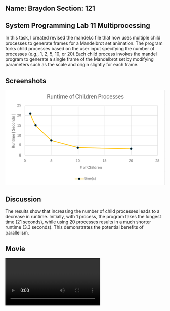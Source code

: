 ## Name: Braydon Section: 121

## System Programming Lab 11 Multiprocessing

In this task, I created revised the mandel.c file that now uses multiple child processes to generate frames for a Mandelbrot set animation. The program forks child processes based on the user input specifying the number of processes (e.g., 1, 2, 5, 10, or 20).Each child process invokes the mandel program to generate a single frame of the Mandelbrot set by modifying parameters such as the scale and origin slightly for each frame.

## Screenshots

![App Screenshot](image.png)

## Discussion

The results show that increasing the number of child processes leads to a decrease in runtime. Initially, with 1 process, the program takes the longest time (21 seconds), while using 20 processes results in a much shorter runtime (3.3 seconds). This demonstrates the potential benefits of parallelism.

## Movie

![Movie](mandel.mpg)

